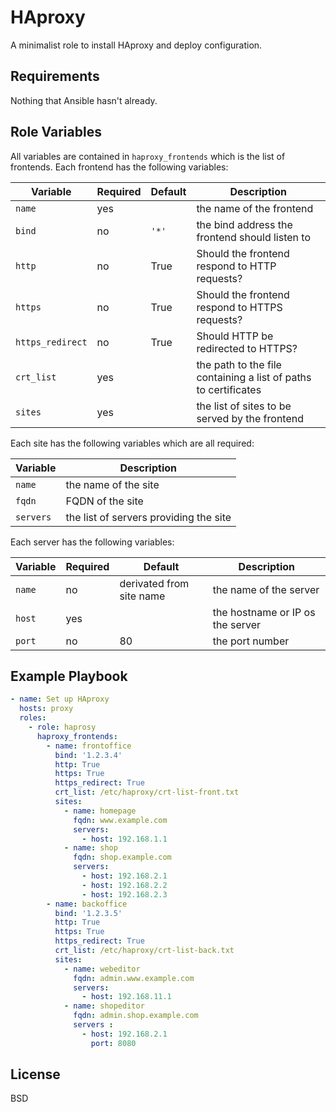 HAproxy
=======

A minimalist role to install HAproxy and deploy configuration.

Requirements
------------

Nothing that Ansible hasn't already.

Role Variables
--------------

All variables are contained in `haproxy_frontends` which is the list of frontends. Each frontend has the following variables:

| Variable         | Required | Default | Description                                                     |
|------------------|----------|---------|-----------------------------------------------------------------|
| `name`           | yes      |         | the name of the frontend                                        |
| `bind`           | no       | `'*'`   | the bind address the frontend should listen to                  |
| `http`           | no       | True    | Should the frontend respond to HTTP requests?                   |
| `https`          | no       | True    | Should the frontend respond to HTTPS requests?                  |
| `https_redirect` | no       | True    | Should HTTP be redirected to HTTPS?                             |
| `crt_list`       | yes      |         | the path to the file containing a list of paths to certificates |
| `sites`          | yes      |         | the list of sites to be served by the frontend                  |

Each site has the following variables which are all required:

| Variable  | Description                            |
|-----------|----------------------------------------|
| `name`    | the name of the site                   |
| `fqdn`    | FQDN of the site                       |
| `servers` | the list of servers providing the site |

Each server has the following variables:

| Variable | Required | Default                  | Description                      |
|----------|----------|--------------------------|----------------------------------|
| `name`   | no       | derivated from site name | the name of the server           |
| `host`   | yes      |                          | the hostname or IP os the server |
| `port`   | no       | 80                       | the port number                  |

Example Playbook
----------------

```yaml
- name: Set up HAproxy
  hosts: proxy
  roles:
    - role: haprosy
      haproxy_frontends:
        - name: frontoffice
          bind: '1.2.3.4'
          http: True
          https: True
          https_redirect: True
          crt_list: /etc/haproxy/crt-list-front.txt
          sites:
            - name: homepage
              fqdn: www.example.com
              servers:
                - host: 192.168.1.1
            - name: shop
              fqdn: shop.example.com
              servers:
                - host: 192.168.2.1
                - host: 192.168.2.2
                - host: 192.168.2.3
        - name: backoffice
          bind: '1.2.3.5'
          http: True
          https: True
          https_redirect: True
          crt_list: /etc/haproxy/crt-list-back.txt
          sites:
            - name: webeditor
              fqdn: admin.www.example.com
              servers:
                - host: 192.168.11.1
            - name: shopeditor
              fqdn: admin.shop.example.com
              servers :
                - host: 192.168.2.1
                  port: 8080
```

License
-------

BSD
